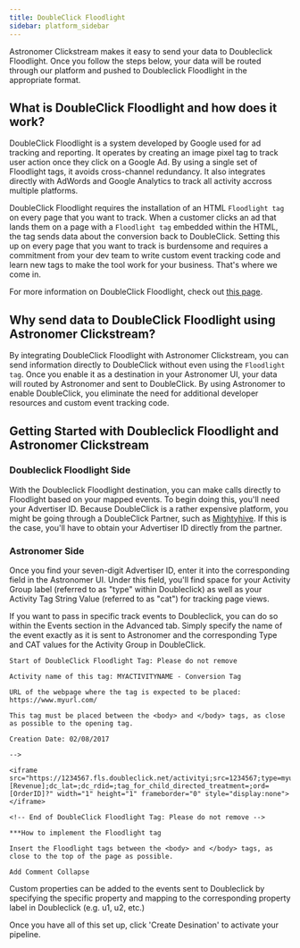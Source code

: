 ```yaml
---
title: DoubleClick Floodlight
sidebar: platform_sidebar
---
```


Astronomer Clickstream makes it easy to send your data to Doubleclick Floodlight. Once you follow the steps below, your data will be routed through our platform and pushed to Doubleclick Floodlight in the appropriate format. 

## What is DoubleClick Floodlight and how does it work?

DoubleClick Floodlight is a system developed by Google used for ad tracking and reporting. It operates by creating an image pixel tag to track user action once they click on a Google Ad. By using a single set of Floodlight tags, it avoids cross-channel redundancy. It also integrates directly with AdWords and Google Analytics to track all activity accross multiple platforms.

DoubleClick Floodlight requires the installation of an HTML `Floodlight tag` on every page that you want to track. When a customer clicks an ad that lands them on a page with a `Floodlight tag` embedded within the HTML, the tag sends data about the conversion back to DoubleClick. Setting this up on every page that you want to track is burdensome and requires a commitment from your dev team to write custom event tracking code and learn new tags to make the tool work for your business. That's where we come in.

For more information on DoubleClick Floodlight, check out  [this page](https://support.google.com/dfa/partner/answer/186739?hl=en).

## Why send data to DoubleClick Floodlight using Astronomer Clickstream?

By integrating DoubleClick Floodlight with Astronomer Clickstream, you can send information directly to DoubleClick without even using the `Floodlight tag`. Once you enable it as a destination in your Astronomer UI, your data will routed by Astronomer and sent to DoubleClick. By using Astronomer to enable DoubleClick, you eliminate the need for additional developer resources and custom event tracking code.


## Getting Started with Doubleclick Floodlight and Astronomer Clickstream

### Doubleclick Floodlight Side

With the Doubleclick Floodlight destination, you can make calls directly to Floodlight based on your mapped events. To begin doing this, you'll need your Advertiser ID. Because DoubleClick is a rather expensive platform, you might be going through a DoubleClick Partner, such as [Mightyhive](http://mightyhive.com). If this is the case, you'll have to obtain your Advertiser ID directly from the partner.

### Astronomer Side

Once you find your seven-digit Advertiser ID, enter it into the corresponding field in the Astronomer UI. Under this field, you'll find space for your Activity Group label (referred to as "type" within Doubleclick) as well as your Activity Tag String Value (referred to as "cat") for tracking page views.

If you want to pass in specific track events to Doubleclick, you can do so within the Events section in the Advanced tab. Simply specify the name of the event exactly as it is sent to Astronomer and the corresponding Type and CAT values for the Activity Group in DoubleClick.

```
Start of DoubleClick Floodlight Tag: Please do not remove

Activity name of this tag: MYACTIVITYNAME - Conversion Tag

URL of the webpage where the tag is expected to be placed: https://www.myurl.com/

This tag must be placed between the <body> and </body> tags, as close as possible to the opening tag.

Creation Date: 02/08/2017

-->

<iframe src="https://1234567.fls.doubleclick.net/activityi;src=1234567;type=myurl00;cat=myurl0;qty=1;cost=[Revenue];dc_lat=;dc_rdid=;tag_for_child_directed_treatment=;ord=[OrderID]?" width="1" height="1" frameborder="0" style="display:none"></iframe>

<!-- End of DoubleClick Floodlight Tag: Please do not remove -->

***How to implement the Floodlight tag

Insert the Floodlight tags between the <body> and </body> tags, as close to the top of the page as possible.

Add Comment Collapse
```

Custom properties can be added to the events sent to Doubleclick by specifying the specific property and mapping to the corresponding property label in Doubleclick (e.g. u1, u2, etc.)

Once you have all of this set up, click 'Create Desination' to activate your pipeline.

